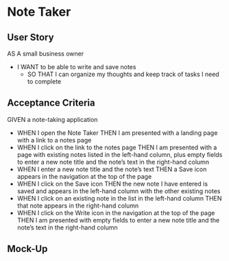 # Note Taker

## User Story

AS A small business owner
- I WANT to be able to write and save notes
    - SO THAT I can organize my thoughts and keep track of tasks I need to complete

## Acceptance Criteria
GIVEN a note-taking application
- WHEN I open the Note Taker
THEN I am presented with a landing page with a link to a notes page
- WHEN I click on the link to the notes page
THEN I am presented with a page with existing notes listed in the left-hand column, plus empty fields to enter a new note title and the note’s text in the right-hand column
- WHEN I enter a new note title and the note’s text
THEN a Save icon appears in the navigation at the top of the page
- WHEN I click on the Save icon
THEN the new note I have entered is saved and appears in the left-hand column with the other existing notes
- WHEN I click on an existing note in the list in the left-hand column
THEN that note appears in the right-hand column
- WHEN I click on the Write icon in the navigation at the top of the page
THEN I am presented with empty fields to enter a new note title and the note’s text in the right-hand column

## Mock-Up


